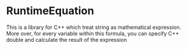 RuntimeEquation
===

This is a library for C++ which treat string as mathematical expression. 
More over, for every variable within this formula, you can specify C++ double and calculate the result of the expression
